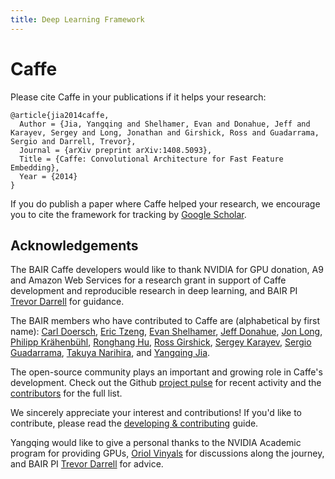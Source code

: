 ```yaml
---
title: Deep Learning Framework
---
```


# Caffe

Please cite Caffe in your publications if it helps your research:

    @article{jia2014caffe,
      Author = {Jia, Yangqing and Shelhamer, Evan and Donahue, Jeff and Karayev, Sergey and Long, Jonathan and Girshick, Ross and Guadarrama, Sergio and Darrell, Trevor},
      Journal = {arXiv preprint arXiv:1408.5093},
      Title = {Caffe: Convolutional Architecture for Fast Feature Embedding},
      Year = {2014}
    }

If you do publish a paper where Caffe helped your research, we encourage you to cite the framework for tracking by [Google Scholar](https://scholar.google.com/citations?view_op=view_citation&hl=en&citation_for_view=-ltRSM0AAAAJ:u5HHmVD_uO8C).

## Acknowledgements

The BAIR Caffe developers would like to thank NVIDIA for GPU donation, A9 and Amazon Web Services for a research grant in support of Caffe development and reproducible research in deep learning, and BAIR PI [Trevor Darrell](http://www.eecs.berkeley.edu/~trevor/) for guidance.

The BAIR members who have contributed to Caffe are (alphabetical by first name):
[Carl Doersch](http://www.carldoersch.com/), [Eric Tzeng](https://github.com/erictzeng), [Evan Shelhamer](http://imaginarynumber.net/), [Jeff Donahue](http://jeffdonahue.com/), [Jon Long](https://github.com/longjon), [Philipp Krähenbühl](http://www.philkr.net/), [Ronghang Hu](http://ronghanghu.com/), [Ross Girshick](http://www.cs.berkeley.edu/~rbg/), [Sergey Karayev](http://sergeykarayev.com/), [Sergio Guadarrama](http://www.eecs.berkeley.edu/~sguada/), [Takuya Narihira](https://github.com/tnarihi), and [Yangqing Jia](http://daggerfs.com/).

The open-source community plays an important and growing role in Caffe's development.
Check out the Github [project pulse](https://github.com/BVLC/caffe/pulse) for recent activity and the [contributors](https://github.com/BVLC/caffe/graphs/contributors) for the full list.

We sincerely appreciate your interest and contributions!
If you'd like to contribute, please read the [developing & contributing](development.html) guide.

Yangqing would like to give a personal thanks to the NVIDIA Academic program for providing GPUs, [Oriol Vinyals](http://www1.icsi.berkeley.edu/~vinyals/) for discussions along the journey, and BAIR PI [Trevor Darrell](http://www.eecs.berkeley.edu/~trevor/) for advice.
